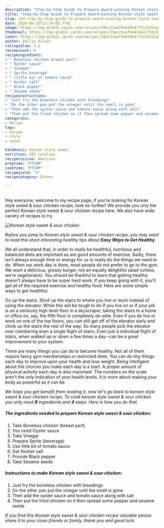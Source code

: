 ```yaml
---
description: "Step-by-Step Guide to Prepare Award-winning Korean style sweet &amp;amp; sour chicken"
title: "Step-by-Step Guide to Prepare Award-winning Korean style sweet &amp;amp; sour chicken"
slug: 234-step-by-step-guide-to-prepare-award-winning-korean-style-sweet-and-amp-sour-chicken
date: 2020-06-25T13:14:05.774Z
image: https://img-global.cpcdn.com/recipes/29ac21aaf6443de4/751x532cq70/korean-style-sweet-sour-chicken-recipe-main-photo.jpg
thumbnail: https://img-global.cpcdn.com/recipes/29ac21aaf6443de4/751x532cq70/korean-style-sweet-sour-chicken-recipe-main-photo.jpg
cover: https://img-global.cpcdn.com/recipes/29ac21aaf6443de4/751x532cq70/korean-style-sweet-sour-chicken-recipe-main-photo.jpg
author: Emilie Oliver
ratingvalue: 3.1
reviewcount: 9
recipeingredient:
- " Boneless chicken breast part"
- " Oyster sauce"
- " Vinegar"
- " Sprite beverage"
- " little bit of tomato sauce"
- " Kosher salt"
- " Black pepper"
- " Sesame seeds"
recipeinstructions:
- "Just fry the boneless chicken with breadings"
- "On the other pan put the vinegar until the smell is gone"
- "Then add the oyster sauce and tomato sauce along with salt"
- "Then put the fried chicken on it then spread some pepper and sesame seeds"
categories:
- Recipe
tags:
- korean
- style
- sweet

katakunci: korean style sweet 
nutrition: 205 calories
recipecuisine: American
preptime: "PT34M"
cooktime: "PT33M"
recipeyield: "1"
recipecategory: Dinner

---
```

<br>
Hey everyone, welcome to my recipe page, if you're looking for Korean style sweet &amp; sour chicken recipe, look no further! We provide you only the perfect Korean style sweet &amp; sour chicken recipe here. We also have wide variety of recipes to try.
<br>


![Korean style sweet &amp; sour chicken](https://img-global.cpcdn.com/recipes/29ac21aaf6443de4/751x532cq70/korean-style-sweet-sour-chicken-recipe-main-photo.jpg)

<i>Before you jump to Korean style sweet &amp; sour chicken recipe, you may want to read this short interesting healthy tips about <strong>Easy Ways to Get Healthy</strong>.</i>

We all understand that, in order to really be healthful, nutritious and balanced diets are important as are good amounts of exercise. Sadly, there isn't always enough time or energy for us to really do the things we need to do. When our work day is done, most people do not prefer to go to the gym. We want a delicious, greasy burger, not an equally delightful salad (unless we’re vegetarians). You should be thankful to learn that getting healthy doesn't always have to be super hard work. If you keep going with it, you'll get all of the required exercise and healthy food. Here are some simple ways to get healthful.

Go up the stairs. Stroll up the stairs to where you live or work instead of using the elevator. While this will be tough to do if you live on or if your job is on a seriously high level floor in a skyscraper, taking the stairs to a home or office on, say, the fifth floor is completely do-able. Even if you do live or work on one of the top floors, you can still get off of the elevator early and climb up the stairs the rest of the way. So many people pick the elevator over clambering even a single flight of stairs. Even just a individual flight of stairs, when walked up or down a few times a day--can be a great improvement to your system. 

There are many things you can do to become healthy. Not all of them require fancy gym memberships or restricted diets. You can do tiny things each day to improve upon your health and lose weight. Being intelligent about the choices you make each day is a start. A proper amount of physical activity each day is also important. The numbers on the scale aren't the only indication of your health levels. It is more about making your body as powerful as it can be. 


<i>We hope you got benefit from reading it, now let's go back to korean style sweet &amp; sour chicken recipe. To cook korean style sweet &amp; sour chicken you only need <strong>8</strong> ingredients and <strong>4</strong> steps. Here is how you do that.
</i>

##### The ingredients needed to prepare Korean style sweet &amp; sour chicken:

1. Take  Boneless chicken (breast part)
1. You need  Oyster sauce
1. Take  Vinegar
1. Prepare  Sprite (beverage)
1. Use  little bit of tomato sauce
1. Get  Kosher salt
1. Provide  Black pepper
1. Take  Sesame seeds


##### Instructions to make Korean style sweet &amp; sour chicken:

1. Just fry the boneless chicken with breadings
1. On the other pan put the vinegar until the smell is gone
1. Then add the oyster sauce and tomato sauce along with salt
1. Then put the fried chicken on it then spread some pepper and sesame seeds


<i>If you find this Korean style sweet &amp; sour chicken recipe valuable please share it to your close friends or family, thank you and good luck.</i>
